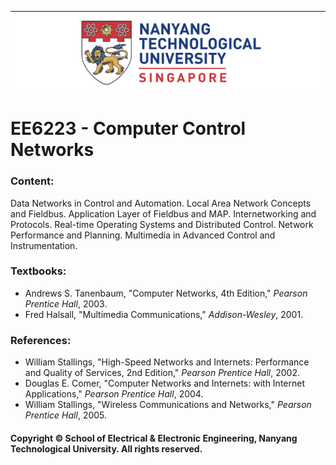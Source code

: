 |![image](https://github.com/NTU-CCA/EE6223/blob/master/logo.png)|
|---|
# EE6223 - Computer Control Networks

### Content:

Data Networks in Control and Automation. Local Area Network Concepts and Fieldbus. Application Layer of Fieldbus and MAP. Internetworking and Protocols. Real-time Operating Systems and Distributed Control. Network Performance and Planning. Multimedia in Advanced Control and Instrumentation.

### Textbooks:

- Andrews S. Tanenbaum, "Computer Networks, 4th Edition," <i>Pearson Prentice Hall</i>, 2003.
- Fred Halsall, "Multimedia Communications," <i>Addison-Wesley</i>, 2001.

### References:

- William Stallings, "High-Speed Networks and Internets: Performance and Quality of Services, 2nd Edition," <i>Pearson Prentice Hall</i>, 2002.
- Douglas E. Comer, "Computer Networks and Internets: with Internet Applications," <i>Pearson Prentice Hall</i>, 2004.
- William Stallings, "Wireless Communications and Networks," <i>Pearson Prentice Hall</i>, 2005.

#### Copyright © School of Electrical & Electronic Engineering, Nanyang Technological University. All rights reserved.
